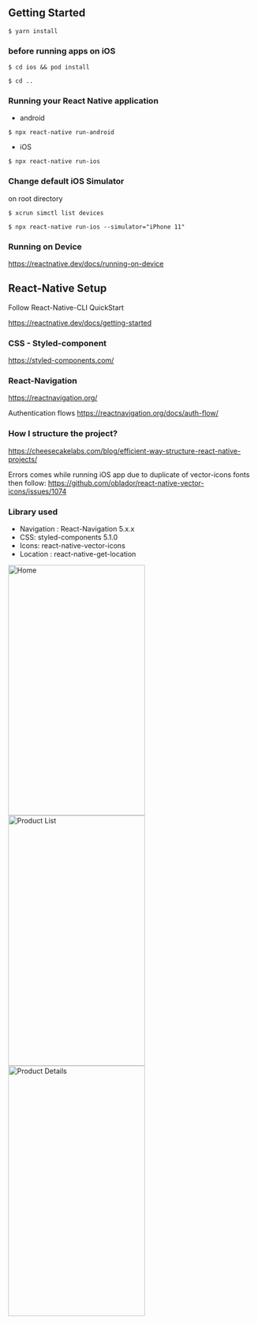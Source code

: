 ## Getting Started

`$ yarn install`

### before running apps on iOS

`$ cd ios && pod install`

`$ cd ..`

### Running your React Native application

- android

`$ npx react-native run-android`

- iOS

`$ npx react-native run-ios`

### Change default iOS Simulator

on root directory

`$ xcrun simctl list devices`

`$ npx react-native run-ios --simulator="iPhone 11"`

### Running on Device

https://reactnative.dev/docs/running-on-device

## React-Native Setup

Follow React-Native-CLI QuickStart

https://reactnative.dev/docs/getting-started

### CSS - Styled-component

https://styled-components.com/

### React-Navigation

https://reactnavigation.org/

Authentication flows https://reactnavigation.org/docs/auth-flow/

### How I structure the project?

https://cheesecakelabs.com/blog/efficient-way-structure-react-native-projects/

Errors comes while running iOS app due to duplicate of vector-icons fonts then follow: https://github.com/oblador/react-native-vector-icons/issues/1074

### Library used

- Navigation : React-Navigation 5.x.x
- CSS: styled-components 5.1.0
- Icons: react-native-vector-icons
- Location : react-native-get-location

<div>
<img src="home.png" alt="Home" width="277" height="508">
<img src="product_denim.png" alt="Product List" width="277" height="508">
</div>

<div>
<img src="details_shoes.png" alt="Product Details" width="277" height="508">
</div>
